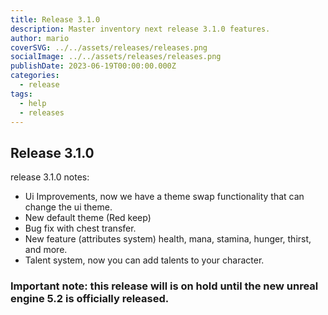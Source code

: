```yaml
---
title: Release 3.1.0
description: Master inventory next release 3.1.0 features.
author: mario
coverSVG: ../../assets/releases/releases.png
socialImage: ../../assets/releases/releases.png
publishDate: 2023-06-19T00:00:00.000Z
categories:
  - release
tags:
  - help
  - releases
---
```


## Release 3.1.0

release 3.1.0 notes:

- Ui Improvements, now we have a theme swap functionality that can change the ui theme.
- New default theme (Red keep)
- Bug fix with chest transfer.
- New feature (attributes system) health, mana, stamina, hunger, thirst, and more.
- Talent system, now you can add talents to your character.

### Important note: this release will is on hold until the new unreal engine 5.2 is officially released.

